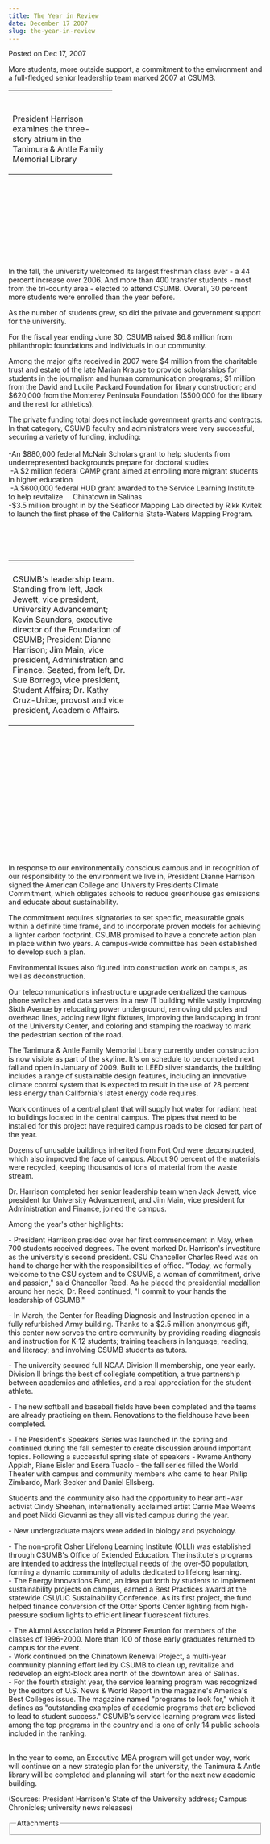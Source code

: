 ```yaml
---
title: The Year in Review
date: December 17 2007
slug: the-year-in-review
---
```


 



<span class="date">Posted on Dec 17, 2007    </span>
<p>More students, more outside support, a commitment to the
environment and a full-fledged senior leadership team marked 2007
at CSUMB.</p>
<table style="width:206px; height:335px">
<tr class="odd">
<th>&#xA0;</th>
</tr>
<tr class="even">
<td>
<p>President Harrison examines the three-story atrium in the
Tanimura &amp; Antle Family Memorial Library</p>
</td>
</tr>
</table>
In the fall, the university welcomed its largest freshman class
ever - a 44 percent increase over 2006. And more than 400 transfer
students - most from the tri-county area - elected to attend CSUMB.
Overall, 30 percent more students were enrolled than the year
before.
<p>As the number of students grew, so did the private and
government support for the university.</p>
<p>For the fiscal year ending June 30, CSUMB raised $6.8 million
from philanthropic foundations and individuals in our
community.</p>
<p>Among the major gifts received in 2007 were $4 million from the
charitable trust and estate of the late Marian Krause to provide
scholarships for students in the journalism and human communication
programs; $1 million from the David and Lucile Packard Foundation
for library construction; and $620,000 from the Monterey Peninsula
Foundation ($500,000 for the library and the rest for
athletics).</p>
<p>The private funding total does not include government grants and
contracts. In that category, CSUMB faculty and administrators were
very successful, securing a variety of funding, including:<br>
<br>
-An $880,000 federal McNair Scholars grant to help students from
underrepresented backgrounds prepare for doctoral studies<br>
&#xA0;-A $2 million federal CAMP grant aimed at enrolling more
migrant students in higher education<br>
&#xA0;-A $600,000 federal HUD grant awarded to the Service Learning
Institute to help revitalize&#xA0;&#xA0;&#xA0;&#xA0; Chinatown in
Salinas<br>
-$3.5 million brought in by the Seafloor Mapping Lab directed by
Rikk Kvitek to launch the first phase of the California
State-Waters Mapping Program.</br></br></br></br></br></p>
<table style="width:249px; height:585px">
<tr class="odd">
<th/>
</tr>
<tr class="even">
<td>
<p>CSUMB&apos;s leadership team. Standing from left, Jack Jewett, vice
president, University Advancement; Kevin Saunders, executive
director of the Foundation of CSUMB; President Dianne Harrison; Jim
Main, vice president, Administration and Finance. Seated, from
left, Dr. Sue Borrego, vice president, Student Affairs; Dr. Kathy
Cruz-Uribe, provost and vice president, Academic Affairs.<br/></p>
</td>
</tr>
</table>
In response to our environmentally conscious campus and in
recognition of our responsibility to the environment we live in,
President Dianne Harrison signed the American College and
University Presidents Climate Commitment, which obligates schools
to reduce greenhouse gas emissions and educate about
sustainability.
<p>The commitment requires signatories to set specific, measurable
goals within a definite time frame, and to incorporate proven
models for achieving a lighter carbon footprint. CSUMB promised to
have a concrete action plan in place within two years. A
campus-wide committee has been established to develop such a
plan.</p>
<p>Environmental issues also figured into construction work on
campus, as well as deconstruction.</p>
<p>Our telecommunications infrastructure upgrade centralized the
campus phone switches and data servers in a new IT building while
vastly improving Sixth Avenue by relocating power underground,
removing old poles and overhead lines, adding new light fixtures,
improving the landscaping in front of the University Center, and
coloring and stamping the roadway to mark the pedestrian section of
the road.</p>
<p>The Tanimura &amp; Antle Family Memorial Library currently under
construction is now visible as part of the skyline. It&apos;s on
schedule to be completed next fall and open in January of 2009.
Built to LEED silver standards, the building includes a range of
sustainable design features, including an innovative climate
control system that is expected to result in the use of 28 percent
less energy than California&apos;s latest energy code requires.</p>
<p>Work continues of a central plant that will supply hot water for
radiant heat to buildings located in the central campus. The pipes
that need to be installed for this project have required campus
roads to be closed for part of the year.</p>
<p>Dozens of unusable buildings inherited from Fort Ord were
deconstructed, which also improved the face of campus. About 90
percent of the materials were recycled, keeping thousands of tons
of material from the waste stream.</p>
<p>Dr. Harrison completed her senior leadership team when Jack
Jewett, vice president for University Advancement, and Jim Main,
vice president for Administration and Finance, joined the
campus.</p>
<p>Among the year&apos;s other highlights:</p>
<p>-&#xA0;President Harrison presided over her first commencement
in May, when 700 students received degrees. The event marked Dr.
Harrison&apos;s investiture as the university&apos;s second president. CSU
Chancellor Charles Reed was on hand to charge her with the
responsibilities of office. &quot;Today, we formally welcome to the CSU
system and to CSUMB, a woman of commitment, drive and passion,&quot;
said Chancellor Reed. As he placed the presidential medallion
around her neck, Dr. Reed continued, &quot;I commit to your hands the
leadership of CSUMB.&quot;</p>
<p>-&#xA0;In March, the Center for Reading Diagnosis and
Instruction opened in a fully refurbished Army building. Thanks to
a $2.5 million anonymous gift, this center now serves the entire
community by providing reading diagnosis and instruction for K-12
students; training teachers in language, reading, and literacy; and
involving CSUMB students as tutors.</p>
<p>-&#xA0;The university secured full NCAA Division II membership,
one year early. Division II brings the best of collegiate
competition, a true partnership between academics and athletics,
and a real appreciation for the student-athlete.</p>
<p>-&#xA0;The new softball and baseball fields have been completed
and the teams are already practicing on them. Renovations to the
fieldhouse have been completed.</p>
<p>-&#xA0;The President&apos;s Speakers Series was launched in the
spring and continued during the fall semester to create discussion
around important topics. Following a successful spring slate of
speakers - Kwame Anthony Appiah, Riane Eisler and Esera Tuaolo -
the fall series filled the World Theater with campus and community
members who came to hear Philip Zimbardo, Mark Becker and Daniel
Ellsberg.</p>
<p>Students and the community also had the opportunity to hear
anti-war activist Cindy Sheehan, internationally acclaimed artist
Carrie Mae Weems and poet Nikki Giovanni as they all visited campus
during the year.</p>
<p>-&#xA0;New undergraduate majors were added in biology and
psychology.</p>
<p>-&#xA0;The non-profit Osher Lifelong Learning Institute (OLLI)
was established through CSUMB&apos;s Office of Extended Education. The
institute&apos;s programs are intended to address the intellectual needs
of the over-50 population, forming a dynamic community of adults
dedicated to lifelong learning.<br>
-&#xA0;The Energy Innovations Fund, an idea put forth by students
to implement sustainability projects on campus, earned a Best
Practices award at the statewide CSU/UC Sustainability Conference.
As its first project, the fund helped finance conversion of the
Otter Sports Center lighting from high-pressure sodium lights to
efficient linear fluorescent fixtures.</br></p>
<p>-&#xA0;The Alumni Association held a Pioneer Reunion for members
of the classes of 1996-2000. More than 100 of those early graduates
returned to campus for the event.<br>
-&#xA0;Work continued on the Chinatown Renewal Project, a
multi-year community planning effort led by CSUMB to clean up,
revitalize and redevelop an eight-block area north of the downtown
area of Salinas.<br>
-&#xA0;For the fourth straight year, the service learning program
was recognized by the editors of U.S. News &amp; World Report in
the magazine&apos;s America&apos;s Best Colleges issue. The magazine named
&quot;programs to look for,&quot; which it defines as &quot;outstanding examples
of academic programs that are believed to lead to student success.&quot;
CSUMB&apos;s service learning program was listed among the top programs
in the country&#xA0;and is one of only 14 public schools included
in the ranking.</br></br></p>
<p>In the year to come, an Executive MBA program will get under
way, work will continue on a new strategic plan for the university,
the Tanimura &amp; Antle library will be completed and planning
will start for the next new academic building.</p>
<p>(Sources: President Harrison&apos;s State of the University address;
Campus Chronicles; university news releases)<br/></p>
<fieldset class="fieldgroup group-attachments">
<legend>Attachments</legend>
<div class="field field-type-emvideo field-field-attach-video">
<div class="field-items">
<div class="field-item odd">
<div class="emvideo emvideo-video emvideo-"/>
</div>
</div>
</div>
</fieldset>





 
